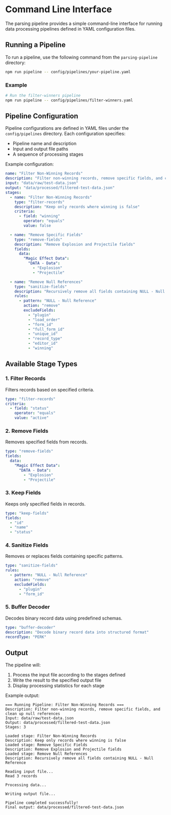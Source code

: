 # Command Line Interface

The parsing pipeline provides a simple command-line interface for running data processing pipelines defined in YAML configuration files.

## Running a Pipeline

To run a pipeline, use the following command from the `parsing-pipeline` directory:

```bash
npm run pipeline -- config/pipelines/your-pipeline.yaml
```

### Example

```bash
# Run the filter-winners pipeline
npm run pipeline -- config/pipelines/filter-winners.yaml
```

## Pipeline Configuration

Pipeline configurations are defined in YAML files under the `config/pipelines` directory. Each configuration specifies:

- Pipeline name and description
- Input and output file paths
- A sequence of processing stages

Example configuration:
```yaml
name: "Filter Non-Winning Records"
description: "Filter non-winning records, remove specific fields, and clean up null references"
input: "data/raw/test-data.json"
output: "data/processed/filtered-test-data.json"
stages:
  - name: "Filter Non-Winning Records"
    type: "filter-records"
    description: "Keep only records where winning is false"
    criteria:
      - field: "winning"
        operator: "equals"
        value: false

  - name: "Remove Specific Fields"
    type: "remove-fields"
    description: "Remove Explosion and Projectile fields"
    fields:
      data:
        "Magic Effect Data":
          "DATA - Data":
            - "Explosion"
            - "Projectile"

  - name: "Remove Null References"
    type: "sanitize-fields"
    description: "Recursively remove all fields containing NULL - Null Reference"
    rules:
      - pattern: "NULL - Null Reference"
        action: "remove"
        excludeFields:
          - "plugin"
          - "load_order"
          - "form_id"
          - "full_form_id"
          - "unique_id"
          - "record_type"
          - "editor_id"
          - "winning"
```

## Available Stage Types

### 1. Filter Records
Filters records based on specified criteria.

```yaml
type: "filter-records"
criteria:
  - field: "status"
    operator: "equals"
    value: "active"
```

### 2. Remove Fields
Removes specified fields from records.

```yaml
type: "remove-fields"
fields:
  data:
    "Magic Effect Data":
      "DATA - Data":
        - "Explosion"
        - "Projectile"
```

### 3. Keep Fields
Keeps only specified fields in records.

```yaml
type: "keep-fields"
fields:
  - "id"
  - "name"
  - "status"
```

### 4. Sanitize Fields
Removes or replaces fields containing specific patterns.

```yaml
type: "sanitize-fields"
rules:
  - pattern: "NULL - Null Reference"
    action: "remove"
    excludeFields:
      - "plugin"
      - "form_id"
```

### 5. Buffer Decoder
Decodes binary record data using predefined schemas.

```yaml
type: "buffer-decoder"
description: "Decode binary record data into structured format"
recordType: "PERK"
```

## Output

The pipeline will:
1. Process the input file according to the stages defined
2. Write the result to the specified output file
3. Display processing statistics for each stage

Example output:
```
=== Running Pipeline: Filter Non-Winning Records ===
Description: Filter non-winning records, remove specific fields, and clean up null references
Input: data/raw/test-data.json
Output: data/processed/filtered-test-data.json
Stages: 3

Loaded stage: Filter Non-Winning Records
Description: Keep only records where winning is false
Loaded stage: Remove Specific Fields
Description: Remove Explosion and Projectile fields
Loaded stage: Remove Null References
Description: Recursively remove all fields containing NULL - Null Reference

Reading input file...
Read 3 records

Processing data...

Writing output file...

Pipeline completed successfully!
Final output: data/processed/filtered-test-data.json
``` 